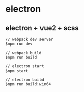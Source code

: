 # electron

## electron + vue2 + scss

```
// webpack dev server
$npm run dev

// webpack build
$npm run build

// electron start
$npm start

// electron build
$npm run build:win64
```